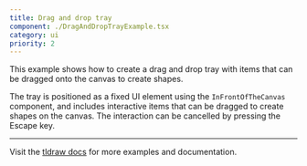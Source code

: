 ```yaml
---
title: Drag and drop tray
component: ./DragAndDropTrayExample.tsx
category: ui
priority: 2
---
```


This example shows how to create a drag and drop tray with items that can be dragged onto the canvas to create shapes.

The tray is positioned as a fixed UI element using the `InFrontOfTheCanvas` component, and includes interactive items that can be dragged to create shapes on the canvas. The interaction can be cancelled by pressing the Escape key.

---

Visit the [tldraw docs](https://tldraw.dev) for more examples and documentation.